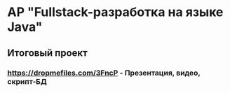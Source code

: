 # АР "Fullstack-разработка на языке Java"
## Итоговый проект
### https://dropmefiles.com/3FncP - Презентация, видео, скрипт-БД
